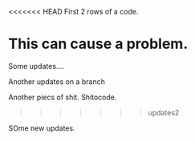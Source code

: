 <<<<<<< HEAD
First 2 rows 
of a code.



This can cause a problem.
=======

Some updates....

Another updates on a branch


Another piecs of shit. Shitocode.
>>>>>>> updates2

SOme new updates.
